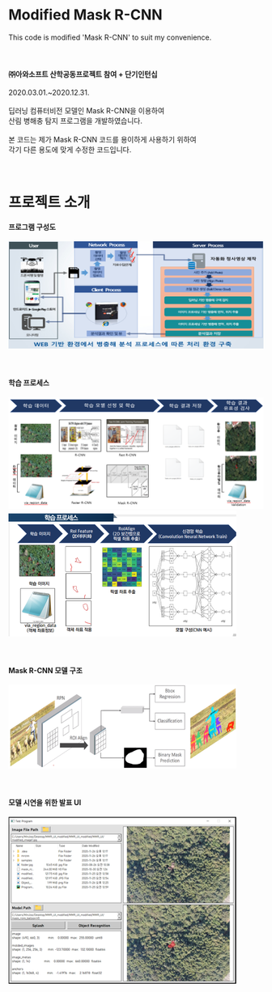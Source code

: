 # Modified Mask R-CNN
This code is modified 'Mask R-CNN' to suit my convenience.<br>
<br>
<br>

#### ㈜아와소프트 산학공동프로젝트 참여 + 단기인턴십<br>
2020.03.01.~2020.12.31.<br>
<br>
딥러닝 컴퓨터비전 모델인 Mask R-CNN을 이용하여<br>
산림 병해충 탐지 프로그램을 개발하였습니다.<br>
<br>
본 코드는 제가 Mask R-CNN 코드를 용이하게 사용하기 위하여<br>
각기 다른 용도에 맞게 수정한 코드입니다.<br>
<br>
<br>

# 프로젝트 소개
#### 프로그램 구성도<br>
<img src="/images/image01.png" width="600"><br>
<br>
<br>
#### 학습 프로세스<br>
<img src="/images/image02.png" width="600"><br>
<img src="/images/image03.png" width="450"><br>
<br>
<br>
#### Mask R-CNN 모델 구조<br>
<img src="/images/image04.png" width="450"><br>
<br>
<br>
#### 모델 시연을 위한 발표 UI<br>
<img src="/images/image05.png" width="450"><br>
<br>
